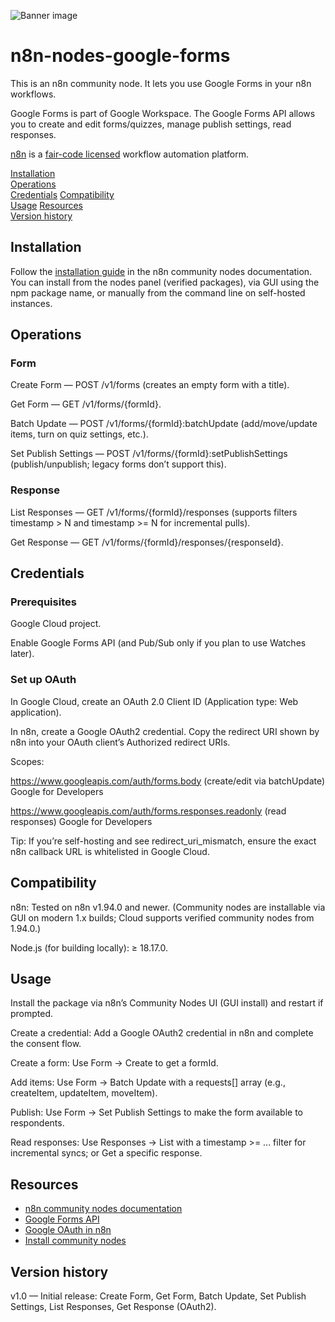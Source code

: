 ![Banner image](https://user-images.githubusercontent.com/10284570/173569848-c624317f-42b1-45a6-ab09-f0ea3c247648.png)

# n8n-nodes-google-forms

This is an n8n community node. It lets you use Google Forms in your n8n workflows.

Google Forms is part of Google Workspace. The Google Forms API allows you to create and edit forms/quizzes, manage publish settings, read responses.

[n8n](https://n8n.io/) is a [fair-code licensed](https://docs.n8n.io/reference/license/) workflow automation platform.

[Installation](#installation)  
[Operations](#operations)  
[Credentials](#credentials)
[Compatibility](#compatibility)  
[Usage](#usage)
[Resources](#resources)  
[Version history](#version-history)

## Installation

Follow the [installation guide](https://docs.n8n.io/integrations/community-nodes/installation/) in the n8n community nodes documentation. You can install from the nodes panel (verified packages), via GUI using the npm package name, or manually from the command line on self-hosted instances.

## Operations

### Form
Create Form — POST /v1/forms (creates an empty form with a title). 

Get Form — GET /v1/forms/{formId}. 

Batch Update — POST /v1/forms/{formId}:batchUpdate (add/move/update items, turn on quiz settings, etc.). 

Set Publish Settings — POST /v1/forms/{formId}:setPublishSettings (publish/unpublish; legacy forms don’t support this).

### Response
List Responses — GET /v1/forms/{formId}/responses (supports filters timestamp > N and timestamp >= N for incremental pulls).

Get Response — GET /v1/forms/{formId}/responses/{responseId}.

## Credentials

### Prerequisites

Google Cloud project.

Enable Google Forms API (and Pub/Sub only if you plan to use Watches later).

### Set up OAuth
In Google Cloud, create an OAuth 2.0 Client ID (Application type: Web application).

In n8n, create a Google OAuth2 credential. Copy the redirect URI shown by n8n into your OAuth client’s Authorized redirect URIs. 

Scopes:

https://www.googleapis.com/auth/forms.body (create/edit via batchUpdate) 
Google for Developers

https://www.googleapis.com/auth/forms.responses.readonly (read responses) 
Google for Developers

Tip: If you’re self-hosting and see redirect_uri_mismatch, ensure the exact n8n callback URL is whitelisted in Google Cloud.

## Compatibility

n8n: Tested on n8n v1.94.0 and newer. (Community nodes are installable via GUI on modern 1.x builds; Cloud supports verified community nodes from 1.94.0.) 

Node.js (for building locally): ≥ 18.17.0.

## Usage

Install the package via n8n’s Community Nodes UI (GUI install) and restart if prompted. 

Create a credential: Add a Google OAuth2 credential in n8n and complete the consent flow. 

Create a form: Use Form → Create to get a formId. 

Add items: Use Form → Batch Update with a requests[] array (e.g., createItem, updateItem, moveItem). 

Publish: Use Form → Set Publish Settings to make the form available to respondents. 

Read responses: Use Responses → List with a timestamp >= ... filter for incremental syncs; or Get a specific response. 

## Resources

* [n8n community nodes documentation](https://docs.n8n.io/integrations/#community-nodes)
* [Google Forms API](https://developers.google.com/workspace/forms/api/reference)
* [Google OAuth in n8n](https://docs.n8n.io/integrations/builtin/credentials/google)
* [Install community nodes](https://docs.n8n.io/integrations/community-nodes/installation)

## Version history

v1.0 — Initial release: Create Form, Get Form, Batch Update, Set Publish Settings, List Responses, Get Response (OAuth2).
